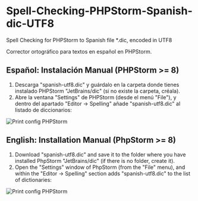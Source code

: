 # Spell-Checking-PHPStorm-Spanish-dic-UTF8
Spell Checking for PHPStorm to Spanish file *.dic, encoded in UTF8

Corrector ortográfico para textos en español en PHPStorm.

## Español: Instalación Manual (PHPStorm >= 8)

1. Descarga "spanish-utf8.dic" y guárdalo en la carpeta donde tienes instalado PHPStorm "JetBrains/dic" (si no existe la carpeta, créala).
2. Abre la ventana "Settings" de PHPStorm (desde el menú "File"), y dentro del apartado "Editor -> Spelling" añade "spanish-utf8.dic" al listado de diccionarios:

![Print config PHPStorm](http://s25.postimg.org/a9hknho4v/Print_de_pantalla_633.jpg)



## English: Installation Manual (PhpStorm >= 8)

1. Download "spanish-utf8.dic" and save it to the folder where you have installed PhpStorm "JetBrains/dic" (if there is no folder, create it).
2. Open the "Settings" window of PhpStorm (from the "File" menu), and within the "Editor -> Spelling" section adds "spanish-utf8.dic" to the list of dictionaries:

![Print config PHPStorm](http://s25.postimg.org/a9hknho4v/Print_de_pantalla_633.jpg)
